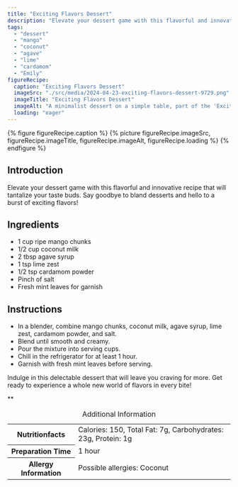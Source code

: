 ```yaml
---
title: "Exciting Flavors Dessert"
description: "Elevate your dessert game with this flavorful and innovative mango coconut dessert. Creamy, tangy, and aromatic, this dessert is a burst of exciting flavors!"
tags:
  - "dessert"
  - "mango"
  - "coconut"
  - "agave"
  - "lime"
  - "cardamom"
  - "Emily"
figureRecipe: 
  caption: "Exciting Flavors Dessert"
  imageSrc: "./src/media/2024-04-23-exciting-flavors-dessert-9729.png"
  imageTitle: "Exciting Flavors Dessert"
  imageAlt: "A minimalist dessert on a simple table, part of the 'Exciting Flavors Dessert' line, ready to enjoy."
  loading: "eager"
---
```


{% figure figureRecipe.caption %}
{% picture figureRecipe.imageSrc, figureRecipe.imageTitle, figureRecipe.imageAlt, figureRecipe.loading %}
{% endfigure %}

## Introduction

Elevate your dessert game with this flavorful and innovative recipe that will tantalize your taste buds. Say goodbye to bland desserts and hello to a burst of exciting flavors!

## Ingredients

- 1 cup ripe mango chunks
- 1/2 cup coconut milk
- 2 tbsp agave syrup
- 1 tsp lime zest
- 1/2 tsp cardamom powder
- Pinch of salt
- Fresh mint leaves for garnish

## Instructions

- In a blender, combine mango chunks, coconut milk, agave syrup, lime zest, cardamom powder, and salt.
- Blend until smooth and creamy.
- Pour the mixture into serving cups.
- Chill in the refrigerator for at least 1 hour.
- Garnish with fresh mint leaves before serving.

Indulge in this delectable dessert that will leave you craving for more. Get ready to experience a whole new world of flavors in every bite!

**

<table><caption class='sr-only'>Additional Information</caption><tr><th>Nutritionfacts</th><td>Calories: 150, Total Fat: 7g, Carbohydrates: 23g, Protein: 1g&nbsp;</td></tr><tr><th>Preparation Time</th><td>1 hour&nbsp;</td></tr><tr><th>Allergy Information</th><td>Possible allergies: Coconut&nbsp;</td></tr></table>

